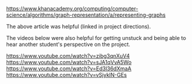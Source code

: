 https://www.khanacademy.org/computing/computer-science/algorithms/graph-representation/a/representing-graphs

The above article was helpful (linked in project directions).

The videos below were also helpful for getting unstuck and being able to hear another student's perspective on the project.

https://www.youtube.com/watch?v=zibg3qnXuV4
https://www.youtube.com/watch?v=sJA1qVvA5Wo
https://www.youtube.com/watch?v=Ed3l36dXmaA
https://www.youtube.com/watch?v=vSjyklN-GEs